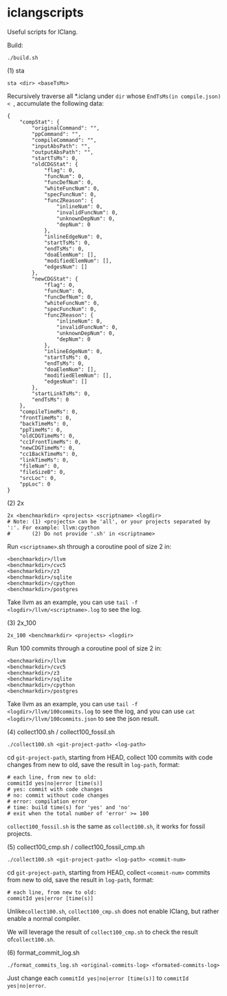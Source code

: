 # iclangscripts
Useful scripts for IClang.

Build:

```shell
./build.sh
```

(1) sta

```shell
sta <dir> <baseTsMs>
```

Recursively traverse all *.iclang under `dir` whose `EndTsMs(in compile.json) < `, accumulate the following data:

```shell
{
    "compStat": {
        "originalCommand": "",
        "ppCommand": "",
        "compileCommand": "",
        "inputAbsPath": "",
        "outputAbsPath": "",
        "startTsMs": 0,
        "oldCDGStat": {
            "flag": 0,
            "funcNum": 0,
            "funcDefNum": 0,
            "whiteFuncNum": 0,
            "specFuncNum": 0,
            "funcZReason": {
                "inlineNum": 0,
                "invalidFuncNum": 0,
                "unknownDepNum": 0,
                "depNum": 0
            },
            "inlineEdgeNum": 0,
            "startTsMs": 0,
            "endTsMs": 0,
            "doaElemNum": [],
            "modifiedElemNum": [],
            "edgesNum": []
        },
        "newCDGStat": {
            "flag": 0,
            "funcNum": 0,
            "funcDefNum": 0,
            "whiteFuncNum": 0,
            "specFuncNum": 0,
            "funcZReason": {
                "inlineNum": 0,
                "invalidFuncNum": 0,
                "unknownDepNum": 0,
                "depNum": 0
            },
            "inlineEdgeNum": 0,
            "startTsMs": 0,
            "endTsMs": 0,
            "doaElemNum": [],
            "modifiedElemNum": [],
            "edgesNum": []
        },
        "startLinkTsMs": 0,
        "endTsMs": 0
    },
    "compileTimeMs": 0,
    "frontTimeMs": 0,
    "backTimeMs": 0,
    "ppTimeMs": 0,
    "oldCDGTimeMs": 0,
    "cc1FrontTimeMs": 0,
    "newCDGTimeMs": 0,
    "cc1BackTimeMs": 0,
    "linkTimeMs": 0,
    "fileNum": 0,
    "fileSizeB": 0,
    "srcLoc": 0,
    "ppLoc": 0
}
```

(2) 2x

```shell
2x <benchmarkdir> <projects> <scriptname> <logdir>
# Note: (1) <projects> can be 'all', or your projects separated by ':'. For example: llvm:cpython
#       (2) Do not provide '.sh' in <scriptname>
```

Run `<scriptname>`.sh through a coroutine pool of size 2 in:

```shell
<benchmarkdir>/llvm
<benchmarkdir>/cvc5
<benchmarkdir>/z3
<benchmarkdir>/sqlite
<benchmarkdir>/cpython
<benchmarkdir>/postgres
```

Take llvm as an example, you can use `tail -f <logdir>/llvm/<scriptname>.log` to see the log.

(3) 2x_100

```shell
2x_100 <benchmarkdir> <projects> <logdir>
```

Run 100 commits through a coroutine pool of size 2 in:

```shell
<benchmarkdir>/llvm
<benchmarkdir>/cvc5
<benchmarkdir>/z3
<benchmarkdir>/sqlite
<benchmarkdir>/cpython
<benchmarkdir>/postgres
```

Take llvm as an example, you can use `tail -f <logdir>/llvm/100commits.log` to see the log,
and you can use `cat <logdir>/llvm/100commits.json` to see the json result.

(4) collect100.sh / collect100_fossil.sh

```shell
./collect100.sh <git-project-path> <log-path>
```

cd `git-project-path`, starting from HEAD, collect 100 commits with code changes from new to old, save the result in `log-path`, format:

```shell
# each line, from new to old:
commitId yes|no|error [time(s)]
# yes: commit with code changes
# no: commit without code changes
# error: compilation error
# time: build time(s) for 'yes' and 'no'
# exit when the total number of 'error' >= 100
```

`collect100_fossil.sh` is the same as `collect100.sh`, it works for fossil projects.

(5) collect100_cmp.sh / collect100_fossil_cmp.sh

```shell
./collect100.sh <git-project-path> <log-path> <commit-num>
```

cd `git-project-path`, starting from HEAD, collect `<commit-num>` commits from new to old, save the result in `log-path`, format:

 ```shell
 # each line, from new to old:
 commitId yes|error [time(s)]
 ```

Unlike`collect100.sh`, `collect100_cmp.sh` does not enable IClang, but rather enable a normal compiler.

We will leverage the result of  `collect100_cmp.sh` to check the result of`collect100.sh`.

(6) format_commit_log.sh

```shell
./format_commits_log.sh <original-commits-log> <formated-commits-log>
```

Just change each `commitId yes|no|error [time(s)]` to `commitId yes|no|error`.